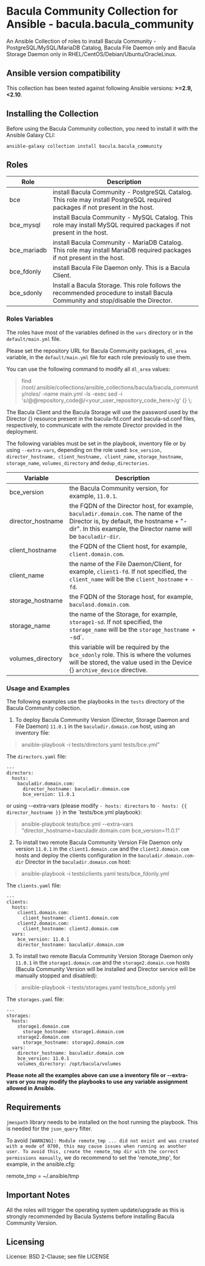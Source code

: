 # Bacula Community Collection for Ansible - bacula.bacula_community

An Ansible Collection of roles to install Bacula Community - PostgreSQL/MySQL/MariaDB Catalog, Bacula File Daemon only and Bacula Storage Daemon only in RHEL/CentOS/Debian/Ubuntu/OracleLinux.

## Ansible version compatibility

This collection has been tested against following Ansible versions: **>=2.9,<2.10**.

## Installing the Collection

Before using the Bacula Community collection, you need to install it with the Ansible Galaxy CLI:

    ansible-galaxy collection install bacula.bacula_community

## Roles

Role | Description
-------- | ---------------------
bce | install Bacula Community - PostgreSQL Catalog. This role may install PostgreSQL required packages if not present in the host.
bce_mysql | install Bacula Community - MySQL Catalog. This role may install MySQL required packages if not present in the host.
bce_mariadb | install Bacula Community - MariaDB Catalog. This role may install MariaDB required packages if not present in the host.
bce_fdonly | install Bacula File Daemon only. This is a Bacula Client.
bce_sdonly | Install a Bacula Storage. This role follows the recommended procedure to install Bacula Community and stop/disable the Director.

### Roles Variables

The roles have most of the variables defined in the `vars` directory or in the `default/main.yml` file.

Please set the repository URL for Bacula Community packages, `dl_area` variable, in the `default/main.yml` file for each role previously to use them.

You can use the following command to modify all `dl_area` values:

> find /root/.ansible/collections/ansible_collections/bacula/bacula_community/roles/ -name main.yml -ls -exec sed -i 's/@@repository_code@/<your_user_repository_code_here>/g' {} \\;

The Bacula Client and the Bacula Storage will use the password used by the Director {} resource present in the bacula-fd.conf and bacula-sd.conf files, respectively, to communicate with the remote Director provided in the deployment.

The following variables must be set in the playbook, inventory file or by using `--extra-vars`, depending on the role used: `bce_version, director_hostname, client_hostname, client_name`, `storage_hostname`, `storage_name`, `volumes_directory` and `dedup_directories`.

Variable | Description
-------- | ---------------------
bce_version | the Bacula Community version, for example, `11.0.1`.
director_hostname | the FQDN of the Director host, for example, `baculadir.domain.com`. The name of the Director is, by default, the hostname + "-dir". In this example, the Director name will be `baculadir-dir`.
client_hostname | the FQDN of the Client host, for example, `client.domain.com`.
client_name | the name of the File Daemon/Client, for example, `client1-fd`. If not specified, the `client_name` will be the `client_hostname` + `-fd`.
storage_hostname | the FQDN of the Storage host, for example, `baculasd.domain.com`.
storage_name | the name of the Storage, for example, `storage1-sd`. If not specified, the `storage_name` will be the `storage_hostname + `-sd`.
volumes_directory | this variable will be required by the `bce_sdonly` role. This is where the volumes will be stored, the value used in the Device {} `archive_device` directive.

### Usage and Examples

The following examples use the playbooks in the `tests` directory of the Bacula Community collection.

1) To deploy Bacula Community Version (Director, Storage Daemon and File Daemon) `11.0.1` in the `baculadir.domain.com` host, using an inventory file:

> ansible-playbook -i tests/directors.yaml tests/bce.yml"

The `directors.yaml` file:

```
---
directors:
  hosts:
    baculadir.domain.com:
      director_hostname: baculadir.domain.com
      bce_version: 11.0.1
```

or using --extra-vars (please modify `- hosts: directors` to `- hosts: {{ director_hostname }}` in the `tests/bce.yml playbook):

> ansible-playbook tests/bce.yml --extra-vars "director_hostname=baculadir.domain.com bce_version=11.0.1"

2) To install two remote Bacula Community Version File Daemon only version `11.0.1` in the `client1.domain.com` and the `client2.domain.com` hosts and deploy the clients configuration in the `baculadir.domain.com-dir` Director in the `baculadir.domain.com` host:

> ansible-playbook -i tests\clients.yaml tests/bce_fdonly.yml

The `clients.yaml` file:

```
---
clients:
  hosts:
    client1.domain.com:
      client_hostname: client1.domain.com
    client2.domain.com:
      client_hostname: client2.domain.com
  vars:
    bce_version: 11.0.1
    director_hostname: baculadir.domain.com
```

3) To install two remote Bacula Community Version Storage Daemon only `11.0.1` in the `storage1.domain.com` and the `storage2.domain.com` hosts (Bacula Community Version will be installed and Director service will be manually stopped and disabled):

> ansible-playbook -i tests/storages.yaml tests/bce_sdonly.yml

The `storages.yaml` file:

```
---
storages:
  hosts:
    storage1.domain.com
      storage_hostname: storage1.domain.com
    storage2.domain.com
      storage_hostname: storage2.domain.com
  vars:
    director_hostname: baculadir.domain.com
    bce_version: 11.0.1
    volumes_directory: /opt/bacula/volumes
```

**Please note all the examples above can use a inventory file or --extra-vars or you may modify the playbooks to use any variable assignment allowed in Ansible.**

## Requirements

`jmespath` library needs to be installed on the host running the playbook. This is needed for the `json_query` filter.

To avoid `[WARNING]: Module remote_tmp ... did not exist and was created with a mode of 0700, this may cause issues when running as another user. To avoid this, create the remote_tmp dir with the correct permissions
manually`, we do recommend to set the 'remote_tmp', for example, in the ansible.cfg:

remote_tmp = ~/.ansible/tmp

## Important Notes

All the roles will trigger the operating system update/upgrade as this is strongly recommended by Bacula Systems before installing Bacula Community Version.

## Licensing
License: BSD 2-Clause; see file LICENSE
